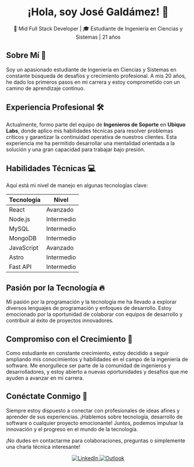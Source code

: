 <div align="center">
  <h1>¡Hola, soy José Galdámez! 👋</h1>
  <p>🚀 Mid Full Stack Developer | 🎓 Estudiante de Ingeniería en Ciencias y Sistemas | 21 años</p>
</div>

## Sobre Mí 🌟
Soy un apasionado estudiante de Ingeniería en Ciencias y Sistemas en constante búsqueda de desafíos y crecimiento profesional. A mis 20 años, he dado los primeros pasos en mi carrera y estoy comprometido con un camino de aprendizaje continuo.

## Experiencia Profesional 🛠️
Actualmente, formo parte del equipo de **Ingenieros de Soporte** en **Ubiquo Labs**, donde aplico mis habilidades técnicas para resolver problemas críticos y garantizar la continuidad operativa de nuestros clientes. Esta experiencia me ha permitido desarrollar una mentalidad orientada a la solución y una gran capacidad para trabajar bajo presión.

## Habilidades Técnicas 💻
Aquí está mi nivel de manejo en algunas tecnologías clave:

| Tecnología     | Nivel      |
| -------------- | ---------- |
| React          | Avanzado   |
| Node.js        | Intermedio |
| MySQL          | Intermedio |
| MongoDB        | Intermedio |
| JavaScript     | Avanzado   |
| Astro    | Intermedio  |
| Fast API    | Intermedio  |

## Pasión por la Tecnología 🔥
Mi pasión por la programación y la tecnología me ha llevado a explorar diversos lenguajes de programación y enfoques de desarrollo. Estoy emocionado por la oportunidad de colaborar con equipos de desarrollo y contribuir al éxito de proyectos innovadores.

## Compromiso con el Crecimiento 🌱
Como estudiante en constante crecimiento, estoy decidido a seguir ampliando mis conocimientos y habilidades en el campo de la ingeniería de software. Me enorgullece ser parte de la comunidad de ingenieros y desarrolladores, y estoy abierto a nuevas oportunidades y desafíos que me ayuden a avanzar en mi carrera.

## Conéctate Conmigo 🚀
Siempre estoy dispuesto a conectar con profesionales de ideas afines y aprender de sus experiencias. ¡Hablemos sobre tecnología, desarrollo de software o cualquier proyecto emocionante! Juntos, podemos impulsar la innovación y el progreso en el mundo de la tecnología.

¡No dudes en contactarme para colaboraciones, preguntas o simplemente una charla técnica interesante!

<div align="center">
  <a href="https://www.linkedin.com/in/josé-eduardo-galdámez-gonzález-187060209/" target="_blank">
    <img src="https://img.shields.io/badge/LinkedIn-Connect-blue?style=for-the-badge&logo=linkedin&labelColor=blue" alt="LinkedIn">
  </a>
  <a href="eduardo_gonzalez2002@outlook.es" target="_blank">
    <img src="https://img.shields.io/badge/Email-Contact-red?style=for-the-badge&logo=gmail&labelColor=red" alt="Outlook">
  </a>
</div>
